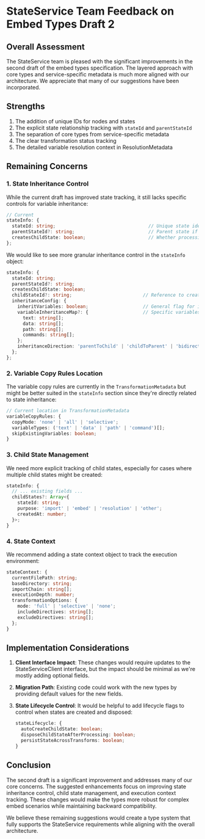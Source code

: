 # StateService Team Feedback on Embed Types Draft 2

## Overall Assessment

The StateService team is pleased with the significant improvements in the second draft of the embed types specification. The layered approach with core types and service-specific metadata is much more aligned with our architecture. We appreciate that many of our suggestions have been incorporated.

## Strengths

1. The addition of unique IDs for nodes and states
2. The explicit state relationship tracking with `stateId` and `parentStateId`
3. The separation of core types from service-specific metadata
4. The clear transformation status tracking
5. The detailed variable resolution context in ResolutionMetadata

## Remaining Concerns

### 1. State Inheritance Control

While the current draft has improved state tracking, it still lacks specific controls for variable inheritance:

```typescript
// Current
stateInfo: {
  stateId: string;                                  // Unique state identifier
  parentStateId?: string;                           // Parent state if any
  createsChildState: boolean;                       // Whether processing creates a child state
};
```

We would like to see more granular inheritance control in the `stateInfo` object:

```typescript
stateInfo: {
  stateId: string;
  parentStateId?: string;
  createsChildState: boolean;
  childStateId?: string;                          // Reference to created child state
  inheritanceConfig: {
    inheritVariables: boolean;                    // General flag for inheritance
    variableInheritanceMap?: {                    // Specific variables to inherit
      text: string[];
      data: string[];
      path: string[];
      commands: string[];
    };
    inheritanceDirection: 'parentToChild' | 'childToParent' | 'bidirectional';
  };
};
```

### 2. Variable Copy Rules Location

The variable copy rules are currently in the `TransformationMetadata` but might be better suited in the `stateInfo` section since they're directly related to state inheritance:

```typescript
// Current location in TransformationMetadata
variableCopyRules: {
  copyMode: 'none' | 'all' | 'selective';
  variableTypes: ('text' | 'data' | 'path' | 'command')[];
  skipExistingVariables: boolean;
}
```

### 3. Child State Management

We need more explicit tracking of child states, especially for cases where multiple child states might be created:

```typescript
stateInfo: {
  // ... existing fields ...
  childStates?: Array<{
    stateId: string;
    purpose: 'import' | 'embed' | 'resolution' | 'other';
    createdAt: number;
  }>;
}
```

### 4. State Context

We recommend adding a state context object to track the execution environment:

```typescript
stateContext: {
  currentFilePath: string;
  baseDirectory: string;
  importChain: string[];
  executionDepth: number;
  transformationOptions: {
    mode: 'full' | 'selective' | 'none';
    includeDirectives: string[];
    excludeDirectives: string[];
  };
}
```

## Implementation Considerations

1. **Client Interface Impact**: These changes would require updates to the StateServiceClient interface, but the impact should be minimal as we're mostly adding optional fields.

2. **Migration Path**: Existing code could work with the new types by providing default values for the new fields.

3. **State Lifecycle Control**: It would be helpful to add lifecycle flags to control when states are created and disposed:
   ```typescript
   stateLifecycle: {
     autoCreateChildState: boolean;
     disposeChildStateAfterProcessing: boolean;
     persistStateAcrossTransforms: boolean;
   }
   ```

## Conclusion

The second draft is a significant improvement and addresses many of our core concerns. The suggested enhancements focus on improving state inheritance control, child state management, and execution context tracking. These changes would make the types more robust for complex embed scenarios while maintaining backward compatibility.

We believe these remaining suggestions would create a type system that fully supports the StateService requirements while aligning with the overall architecture. 